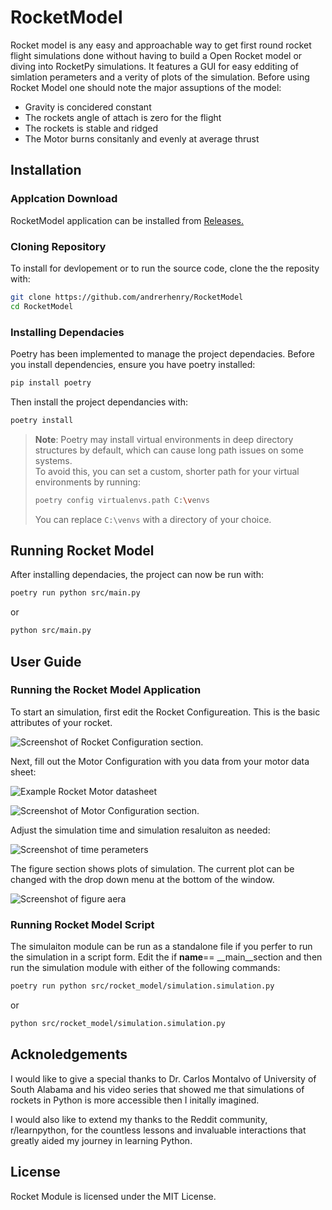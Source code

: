 # RocketModel

Rocket model is any easy and approachable way to get first round rocket flight simulations done without having to build a Open Rocket model or diving into RocketPy simulations. It features a GUI for easy edditing of simlation perameters and a verity of plots of the simulation. Before using Rocket Model one should note the major assuptions of the model:
  - Gravity is concidered constant
  - The rockets angle of attach is zero for the flight
  - The rockets is stable and ridged
  - The Motor burns consitanly and evenly at average thrust


## Installation 

### Applcation Download
RocketModel application can be installed from [Releases.](https://github.com/andrerhenry/RocketModel/releases)

### Cloning Repository
To install for devlopement or to run the source code, clone the the reposity with:
```bash 
git clone https://github.com/andrerhenry/RocketModel
cd RocketModel
```

### Installing Dependacies
Poetry has been implemented to manage the project dependacies. Before you install dependencies, ensure you have poetry installed:
```bash
pip install poetry
```
Then install the project dependancies with:
```bash
poetry install
```
> **Note**: 
> Poetry may install virtual environments in deep directory structures by default, which can cause long path issues on some systems.  
> To avoid this, you can set a custom, shorter path for your virtual environments by running:
> 
> ```bash
> poetry config virtualenvs.path C:\venvs
> ```
> 
> You can replace `C:\venvs` with a directory of your choice.


## Running Rocket Model
After installing dependacies, the project can now be run with: 
```bash
poetry run python src/main.py
```
or 
```bash
python src/main.py
```


## User Guide
### Running the Rocket Model Application
To start an simulation, first edit the Rocket Configureation. This is the basic attributes of your rocket.

![Screenshot of Rocket Configuration section.](https://github.com/user-attachments/assets/b0e8b07d-c86d-4e4d-b959-236128776c02)

Next, fill out the Motor Configuration with you data from your motor data sheet:

![Example Rocket Motor datasheet](https://github.com/user-attachments/assets/b6a80b14-fda1-4d6c-b557-83f3dfa79031)

![Screenshot of Motor Configuration section.](https://github.com/user-attachments/assets/cbbe864a-ef3f-454d-acd7-3c64210bc925)

Adjust the simulation time and simulation resaluiton as needed:

![Screenshot of time perameters](https://github.com/user-attachments/assets/2efcc23b-6bb7-44a6-b0c3-d8c0a374d575)

The figure section shows plots of simulation. The current plot can be changed with the drop down menu at the bottom of the window. 

![Screenshot of figure aera](https://github.com/user-attachments/assets/bb52cc3e-6fcd-402f-82e8-88c0aa9de203)


### Running Rocket Model Script
The simulaiton module can be run as a standalone file if you perfer to run the simulation in a script form. Edit the if __name__== __main__section and then run the simulation module with either of the following commands:
```bash
poetry run python src/rocket_model/simulation.simulation.py
```
or 
```bash
python src/rocket_model/simulation.simulation.py
```

## Acknoledgements 

I would like to give a special thanks to Dr. Carlos Montalvo of University of South Alabama and his video series that showed me that simulations of rockets in Python is more accessible then I initally imagined.

I would also like to extend my thanks to the Reddit community, r/learnpython,  for the countless lessons and invaluable interactions that greatly aided my journey in learning Python.

## License
Rocket Module is licensed under the MIT License.
